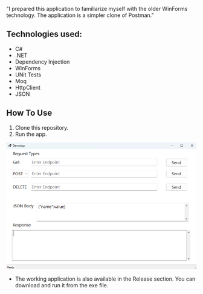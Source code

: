 "I prepared this application to familiarize myself with the older WinForms technology. The application is a simpler clone of Postman."

## Technologies used:

- C#
- .NET
- Dependency Injection
- WinForms
- UNit Tests
- Moq
- HttpClient
- JSON

## How To Use

1. Clone this repository.
2. Run the app.

![alt text](image.png)

- The working application is also available in the Release section. You can download and run it from the exe file.
